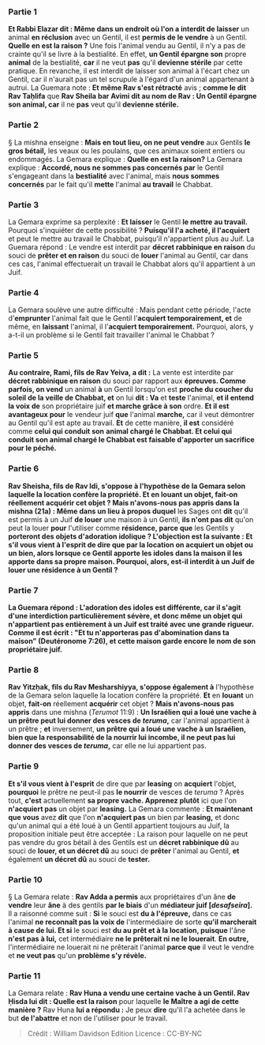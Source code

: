 
### Partie 1
<b>Et Rabbi Elazar dit : Même dans un endroit où l'on a interdit de laisser</b> un animal <b>en réclusion</b> avec un Gentil, il est <b>permis de le vendre</b> à un Gentil. <b>Quelle en est la raison ?</b> Une fois l'animal vendu au Gentil, il n'y a pas de crainte qu'il se livre à la bestialité. En effet, <b>un Gentil épargne son</b> propre <b>animal</b> de la bestialité, <b>car</b> il ne veut <b>pas</b> qu'il <b>devienne stérile</b> par cette pratique. En revanche, il est interdit de laisser son animal à l'écart chez un Gentil, car il n'aurait pas un tel scrupule à l'égard d'un animal appartenant à autrui. La Guemara note : <b>Et même Rav s'est rétracté</b> avis ; <b>comme le dit Rav Taḥlifa</b> que <b>Rav Sheila bar Avimi dit au nom de Rav : Un Gentil épargne son animal, car</b> il ne <b>pas</b> veut qu'il <b>devienne stérile.</b>

### Partie 2
§ La mishna enseigne : <b>Mais en tout lieu, on ne peut vendre</b> aux Gentils <b>le gros bétail,</b> les veaux ou les poulains, que ces animaux soient entiers ou endommagés. La Gemara explique : <b>Quelle en est la raison?</b> La Gemara explique : <b>Accordé, nous ne sommes pas concernés par</b> le Gentil s'engageant dans la <b>bestialité</b> avec l'animal, mais <b>nous sommes concernés</b> par le fait qu'il <b>mette</b> l'animal <b>au travail</b> le Chabbat.

### Partie 3
La Gemara exprime sa perplexité : <b>Et laisser</b> le Gentil <b>le mettre</b> <b>au travail.</b> Pourquoi s'inquiéter de cette possibilité ? <b>Puisqu'il l'a acheté, il l'acquiert</b> et peut le mettre au travail le Chabbat, puisqu'il n'appartient plus au Juif. La Guemara répond : Le vendre est interdit par <b>décret rabbinique en raison</b> du souci de <b>prêter et en raison</b> du souci de <b>louer</b> l'animal au Gentil, car dans ces cas, l'animal effectuerait un travail le Chabbat alors qu'il appartient à un Juif.

### Partie 4
La Gemara soulève une autre difficulté : Mais pendant cette période, l'acte d'<b>emprunter</b> l'animal fait que le Gentil l'<b>acquiert temporairement, et</b> de même, en <b>laissant</b> l'animal, il l'<b>acquiert temporairement.</b> Pourquoi, alors, y a-t-il un problème si le Gentil fait travailler l'animal le Chabbat ?

### Partie 5
<b>Au contraire, Rami, fils de Rav Yeiva, a dit :</b> La vente est interdite par <b>décret rabbinique en raison</b> du souci par rapport aux <b>épreuves. Comme parfois, on vend</b> un animal <b>à</b> un Gentil lorsqu'on est <b>proche du coucher du soleil de la veille de Chabbat, et</b> on lui <b>dit : Va</b> et <b>teste</b> l'animal, <b>et il entend la voix de</b> son propriétaire juif <b>et marche grâce à son</b> ordre. <b>Et il est avantageux pour</b> le vendeur juif <b>que</b> l'animal <b>marche,</b> car il veut démontrer au Gentil qu'il est apte au travail. <b>Et</b> de cette manière, <b>il est</b> considéré comme <b>celui qui conduit son</b> <b>animal chargé le Chabbat. Et celui qui conduit son <b>animal chargé le Chabbat</b> est <b>faisable</b> d'apporter <b>un sacrifice pour le péché.</b>

### Partie 6
<b>Rav Sheisha, fils de Rav Idi, s'oppose à</b> l'hypothèse de la Gemara selon laquelle la location confère la propriété. <b>Et</b> en <b>louant</b> un objet, <b>fait-on</b> réellement <b>acquérir</b> cet objet ? <b>Mais n'avons-nous pas appris</b> dans la mishna (21a) : <b>Même dans un lieu</b> à propos duquel</b> les Sages ont <b>dit</b> qu'il est permis à un Juif <b>de louer</b> une maison à un Gentil, <b>ils n'ont pas dit</b> qu'on peut la louer <b>pour</b> l'utiliser comme <b>résidence, parce que</b> les Gentils y <b>porteront des objets d'adoration <b>idolique ?</b> L'objection est la suivante : <b>Et s'il vous vient à l'esprit</b> de dire que par <b>la location</b> on <b>acquiert</b> un objet ou un bien, alors <b>lorsque ce</b> Gentil <b>apporte</b> les idoles <b>dans</b> la maison <b>il les apporte dans sa</b> propre <b>maison.</b> Pourquoi, alors, est-il interdit à un Juif de louer une résidence à un Gentil ?

### Partie 7
La Guemara répond : <b>L'adoration des idoles est différente, car il s'agit</b> d'une interdiction particulièrement <b>sévère</b>, et donc même un objet qui n'appartient pas entièrement à un Juif est traité avec une grande rigueur. <b>Comme il est écrit : "Et tu n'apporteras pas d'abomination dans ta maison"</b> (Deutéronome 7:26), et cette maison garde encore le nom de son propriétaire juif.

### Partie 8
<b>Rav Yitzḥak, fils du Rav Mesharshiyya,</b> s'oppose également à</b> l'hypothèse de la Gemara selon laquelle la location confère la propriété. <b>Et</b> en <b>louant</b> un objet, <b>fait-on</b> réellement <b>acquérir</b> cet objet ? <b>Mais n'avons-nous pas appris</b> dans une mishna (<i>Terumot</i> 11:9) : <b>Un Israélien qui a loué une vache à un prêtre peut lui donner des vesces de <i>teruma</i>,</b> car l'animal appartient à un prêtre ; <b>et</b> inversement, <b>un prêtre qui a loué une vache à un Israélien, bien que la responsabilité de la nourrir lui incombe, il ne peut pas lui donner des vesces de <i>teruma</i>,</b> car elle ne lui appartient pas.

### Partie 9
<b>Et s'il vous vient à l'esprit</b> de dire que par <b>leasing</b> on <b>acquiert</b> l'objet, <b>pourquoi</b> le prêtre ne peut-il pas <b>le nourrir</b> de vesces de <i>teruma</i> ? Après tout, <b>c'est</b> actuellement <b>sa propre vache. Apprenez plutôt</b> ici que l'on <b>n'acquiert pas</b> un objet par <b>leasing.</b> La Gemara commente : <b>Et maintenant que vous</b> avez <b>dit</b> que l'on <b>n'acquiert pas</b> un bien par <b>leasing,</b> et donc qu'un animal qui a été loué à un Gentil appartient toujours au Juif, la proposition initiale peut être acceptée : La raison pour laquelle on ne peut pas vendre du gros bétail à des Gentils est un <b>décret rabbinique dû</b> au souci de <b>louer, et un décret dû</b> au souci de <b>prêter</b> l'animal au Gentil, <b>et</b> également <b>un décret dû</b> au souci de <b>tester.</b>

### Partie 10
§ La Gemara relate : <b>Rav Adda a permis</b> aux propriétaires d'un âne <b>de vendre</b> leur <b>âne</b> à des gentils <b>par le biais</b> d'un <b>médiateur juif [<i>desafseira</i>].</b> Il a raisonné comme suit : <b>Si</b> le souci est <b>du à l'épreuve,</b> dans ce cas l'animal <b>ne reconnaît pas la voix de</b> l'intermédiaire de sorte <b>qu'il marcherait à cause de lui. Et si</b> le souci est <b>du au prêt et à la location, puisque</b> l'âne <b>n'est pas à lui,</b> cet intermédiaire <b>ne le prêterait ni ne le louerait</b>. <b>En outre,</b> l'intermédiaire ne louerait ni ne prêterait l'animal <b>parce que</b> il veut le vendre et <b>ne veut pas</b> qu'un <b>problème s'y révèle.</b>

### Partie 11
La Gemara relate : <b>Rav Huna a vendu une certaine vache à un Gentil. Rav Ḥisda lui dit : Quelle est la raison</b> pour laquelle <b>le Maître a agi de cette manière ?</b> Rav Huna <b>lui a répondu :</b> Je peux <b>dire</b> qu'il l'a achetée</b> dans le but <b>de l'abattre</b> et non de l'utiliser pour le travail.

>Crédit : William Davidson Edition
>Licence : CC-BY-NC